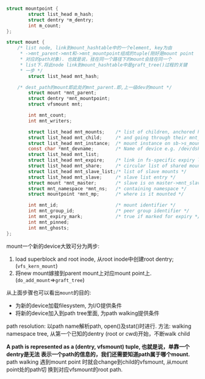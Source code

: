 ```c

struct mountpoint {
        struct list_head m_hash;
        struct dentry *m_dentry;
        int m_count;
};

struct mount {
	/* list node, link到mount_hashtable中的一个element, key为由
	 * ->mnt_parent->mnt和->mnt_mountpoint组成的tuple(刚好是mount point
	 * 对应的path对象). 也就是说，挂在同一个路径下的mount会挂在同一个
	 * list下.将此node link到mount_hashtable中是graft_tree()过程的关键
	 * 一步 */
        struct list_head mnt_hash;

	/* dest_path的mount即此处的mnt_parent.即,上一级dev的mount */
        struct mount *mnt_parent;
        struct dentry *mnt_mountpoint;
        struct vfsmount mnt;

        int mnt_count;
        int mnt_writers;

        struct list_head mnt_mounts;    /* list of children, anchored here */
        struct list_head mnt_child;     /* and going through their mnt_child */
        struct list_head mnt_instance;  /* mount instance on sb->s_mounts */
        const char *mnt_devname;        /* Name of device e.g. /dev/dsk/hda1 */
        struct list_head mnt_list;
        struct list_head mnt_expire;    /* link in fs-specific expiry list */
        struct list_head mnt_share;     /* circular list of shared mounts */
        struct list_head mnt_slave_list;/* list of slave mounts */
        struct list_head mnt_slave;     /* slave list entry */
        struct mount *mnt_master;       /* slave is on master->mnt_slave_list */
        struct mnt_namespace *mnt_ns;   /* containing namespace */
        struct mountpoint *mnt_mp;      /* where is it mounted */

        int mnt_id;                     /* mount identifier */
        int mnt_group_id;               /* peer group identifier */
        int mnt_expiry_mark;            /* true if marked for expiry */
        int mnt_pinned;
        int mnt_ghosts;
};

```

mount一个新的device大致可分为两步:
1. load superblock and root inode, 从root inode中创建root dentry; (`vfs_kern_mount`)
2. 将new mount嫁接到parent mount上对应mount point上. (`do_add_mount`=>`graft_tree`)

从上面步骤也可以看出`mount`的目的:
- 为新的device加载filesystem, 为I/O提供条件
- 将新的device加入到path tree里面, 为path walking提供条件

path resolution: 以path name解析path, open()及stat()时进行.
方法: walking namespace tree, 从第一个已知的dentry (root or cwd)开始，不断walk child

**A path is represented as a (dentry, vfsmount) tuple, 也就是说，单靠一个dentry是无法
表示一个path的信息的，我们还需要知道path属于哪个mount.**
path walking 遇到mount point 时就会change到child的vfsmount, 从mount point处的path切
换到对应vfsmount的root path.
